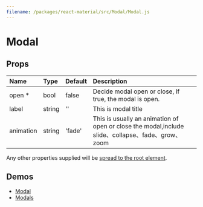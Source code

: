 ```yaml
---
filename: /packages/react-material/src/Modal/Modal.js
---
```


<!--- This documentation is automatically generated, do not try to edit it. -->

# Modal



## Props

| Name | Type | Default | Description |
|:-----|:-----|:--------|:------------|
| <span class="prop-name required">open *</span> | <span class="prop-type">bool | <span class="prop-default">false</span> | Decide modal open or close,	If true, the modal is open. |
| <span class="prop-name">label</span> | <span class="prop-type">string | <span class="prop-default">''</span> | This is  modal title |
| <span class="prop-name">animation</span> | <span class="prop-type">string | <span class="prop-default">'fade'</span> | This is usually an animation of open or close the modal,include slide、collapse、fade、grow、zoom |

Any other properties supplied will be [spread to the root element](/guides/api#spread).

## Demos

- [Modal](/demos/modal)
- [Modals](/utils/modals)

